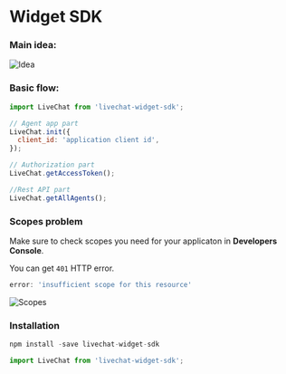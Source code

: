 ﻿# Widget SDK

### Main idea:

![Idea](https://raw.githubusercontent.com/livechat/sample-apps/master/widget-sdk/widget-sdk-idea.png)

### Basic flow:

```js
import LiveChat from 'livechat-widget-sdk';

// Agent app part
LiveChat.init({  
  client_id: 'application client id',  
});

// Authorization part
LiveChat.getAccessToken();

//Rest API part
LiveChat.getAllAgents();

```

### Scopes problem

Make sure to check scopes you need for your applicaton in **Developers Console**.

You can get `401` HTTP error.

```js
error: 'insufficient scope for this resource'
```

![Scopes](https://raw.githubusercontent.com/livechat/sample-apps/master/widget-sdk/scopes.png)

### Installation

```js
npm install -save livechat-widget-sdk
```

```js
import LiveChat from 'livechat-widget-sdk';
```
